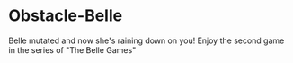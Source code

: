 # Obstacle-Belle
Belle mutated and now she's raining down on you! Enjoy the second game in the series of "The Belle Games"
